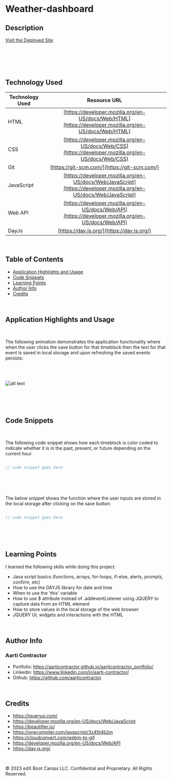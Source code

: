 # Weather-dashboard


## Description

[Visit the Deployed Site](http)
<br>





<br>
<br>
<br>
<br>

## Technology Used 

| Technology Used         | Resource URL           | 
| ------------- |:-------------:| 
| HTML    | [https://developer.mozilla.org/en-US/docs/Web/HTML](https://developer.mozilla.org/en-US/docs/Web/HTML) | 
| CSS     | [https://developer.mozilla.org/en-US/docs/Web/CSS](https://developer.mozilla.org/en-US/docs/Web/CSS)      |   
| Git | [https://git-scm.com/](https://git-scm.com/)     |  
| JavaScript | [https://developer.mozilla.org/en-US/docs/Web/JavaScript](https://developer.mozilla.org/en-US/docs/Web/JavaScript) |  
| Web API | [https://developer.mozilla.org/en-US/docs/Web/API](https://developer.mozilla.org/en-US/docs/Web/API)  |
|DayJs| [https://day.js.org/](https://day.js.org/) |

<br>



## Table of Contents

* [Application Highlights and Usage](#application-highlights-and-usage)
* [Code Snippets](#code-snippets)
* [Learning Points](#learning-points)
* [Author Info](#author-info)
* [Credits](#credits)

<br>


## Application Highlights and Usage
<br>

The following animation demonstrates the application functionality where when the user clicks the save button for that timeblock then the text for that event is saved in local storage and upon refreshing the saved events persists:


<br>
<br>

![alt text](assets)

<br>
<br>
<br>

## Code Snippets

<br>

The following code snippet shows how each timeblock is color coded to indicate whether it is in the past, present, or future depending on the current hour

```javascript

// code snippet goes here

```

<br>
<br>
<br>

The below snippet shows the function where the user inputs are stored in the local storage after clicking on the save button:

```javascript

// code snippet goes here

```

<br>
<br>
<br>

## Learning Points 

   I learned the following skills while doing this project:
<br>
- Java script basics (functions, arrays, for-loops, if-else, alerts, prompts, confirm, etc)
- How to use the DAYJS library for date and time 
- When to use the 'this' variable
- How to use $ attribute instead of .addeventListener using JQUERY to capture data from an HTML element
- How to store values in the local storage of the web browser
- JQUERY UI, widgets and interactions with the HTML


<br>

## Author Info

### Aarti Contractor


- Portfolio: https://aarticontractor.github.io/aarticontractor_portfolio/
- Linkedin: https://www.linkedin.com/in/aarti-contractor/
- Github: https://github.com/aarticontractor

<br>

## Credits

- https://jqueryui.com/
- https://developer.mozilla.org/en-US/docs/Web/JavaScript
- https://beautifier.io/
- https://onecompiler.com/javascript/3z45t4b2m
- https://cloudconvert.com/webm-to-gif
- https://developer.mozilla.org/en-US/docs/Web/API
- https://day.js.org/


<br>

© 2023 edX Boot Camps LLC. Confidential and Proprietary. All Rights Reserved.

